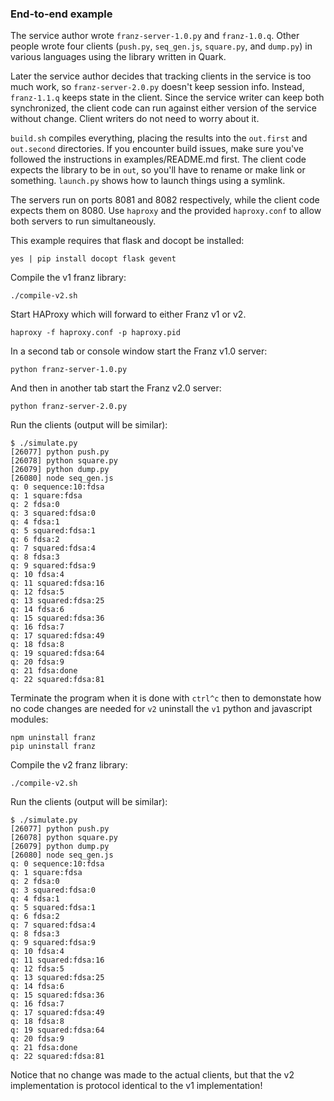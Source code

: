 ### End-to-end example

The service author wrote `franz-server-1.0.py` and `franz-1.0.q`. Other people wrote four clients (`push.py`, `seq_gen.js`, `square.py`, and `dump.py`) in various languages using the library written in Quark.

Later the service author decides that tracking clients in the service is too much work, so `franz-server-2.0.py` doesn't keep session info. Instead, `franz-1.1.q` keeps state in the client. Since the service writer can keep both synchronized, the client code can run against either version of the service without change. Client writers do not need to worry about it.

`build.sh` compiles everything, placing the results into the `out.first` and `out.second` directories. If you encounter build issues, make sure you've followed the instructions in examples/README.md first.
The client code expects the library to be in `out`, so you'll have to rename or make link or something. `launch.py` shows how to launch things using a symlink.

The servers run on ports 8081 and 8082 respectively, while the client code expects them on 8080. Use `haproxy` and the provided `haproxy.conf` to allow both servers to run simultaneously.

This example requires that flask and docopt be installed:

```
yes | pip install docopt flask gevent
```

Compile the v1 franz library:

`./compile-v2.sh`

Start HAProxy which will forward to either Franz v1 or v2.

```
haproxy -f haproxy.conf -p haproxy.pid
```

In a second tab or console window start the Franz v1.0 server:
```
python franz-server-1.0.py
```

And then in another tab start the Franz v2.0 server:
```
python franz-server-2.0.py
```

Run the clients (output will be similar):

```
$ ./simulate.py
[26077] python push.py
[26078] python square.py
[26079] python dump.py
[26080] node seq_gen.js
q: 0 sequence:10:fdsa
q: 1 square:fdsa
q: 2 fdsa:0
q: 3 squared:fdsa:0
q: 4 fdsa:1
q: 5 squared:fdsa:1
q: 6 fdsa:2
q: 7 squared:fdsa:4
q: 8 fdsa:3
q: 9 squared:fdsa:9
q: 10 fdsa:4
q: 11 squared:fdsa:16
q: 12 fdsa:5
q: 13 squared:fdsa:25
q: 14 fdsa:6
q: 15 squared:fdsa:36
q: 16 fdsa:7
q: 17 squared:fdsa:49
q: 18 fdsa:8
q: 19 squared:fdsa:64
q: 20 fdsa:9
q: 21 fdsa:done
q: 22 squared:fdsa:81
```

Terminate the program when it is done with `ctrl^c` then to demonstate how no code changes are needed for `v2` uninstall the `v1` python and javascript modules:

```
npm uninstall franz
pip uninstall franz
```

Compile the v2 franz library:

`./compile-v2.sh`

Run the clients (output will be similar):

```
$ ./simulate.py
[26077] python push.py
[26078] python square.py
[26079] python dump.py
[26080] node seq_gen.js
q: 0 sequence:10:fdsa
q: 1 square:fdsa
q: 2 fdsa:0
q: 3 squared:fdsa:0
q: 4 fdsa:1
q: 5 squared:fdsa:1
q: 6 fdsa:2
q: 7 squared:fdsa:4
q: 8 fdsa:3
q: 9 squared:fdsa:9
q: 10 fdsa:4
q: 11 squared:fdsa:16
q: 12 fdsa:5
q: 13 squared:fdsa:25
q: 14 fdsa:6
q: 15 squared:fdsa:36
q: 16 fdsa:7
q: 17 squared:fdsa:49
q: 18 fdsa:8
q: 19 squared:fdsa:64
q: 20 fdsa:9
q: 21 fdsa:done
q: 22 squared:fdsa:81
```

Notice that no change was made to the actual clients, but that the v2 implementation is protocol identical to the v1 implementation!